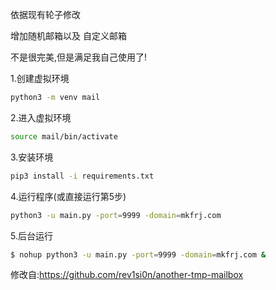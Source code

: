 依据现有轮子修改

增加随机邮箱以及 自定义邮箱

不是很完美,但是满足我自己使用了!

1.创建虚拟环境
```bash
python3 -m venv mail
```
2.进入虚拟环境
```bash
source mail/bin/activate
```
3.安装环境
```bash
pip3 install -i requirements.txt
```
4.运行程序(或直接运行第5步)
```bash
python3 -u main.py -port=9999 -domain=mkfrj.com
```
5.后台运行
```bash
$ nohup python3 -u main.py -port=9999 -domain=mkfrj.com &
```

修改自:https://github.com/rev1si0n/another-tmp-mailbox


